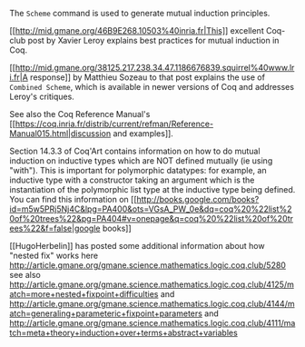 The `Scheme` command is used to generate mutual induction principles.

[[http://mid.gmane.org/46B9E268.10503%40inria.fr|This]] excellent Coq-club post by Xavier Leroy explains best practices for mutual induction in Coq.

[[http://mid.gmane.org/38125.217.238.34.47.1186676839.squirrel%40www.lri.fr|A response]] by Matthieu Sozeau to that post explains the use of `Combined Scheme`, which is available in newer versions of Coq and addresses Leroy's critiques.

See also the Coq Reference Manual's [[https://coq.inria.fr/distrib/current/refman/Reference-Manual015.html|discussion and examples]].

Section 14.3.3 of Coq'Art contains information on how to do mutual induction on inductive types which are NOT defined mutually (ie using "with").  This is important for polymorphic datatypes: for example, an inductive type with a constructor taking an argument which is the instantiation of the polymorphic list type at the inductive type being defined.  You can find this information on [[http://books.google.com/books?id=m5w5PRj5Nj4C&lpg=PA400&ots=VGsA_PW_0e&dq=coq%20%22list%20of%20trees%22&pg=PA404#v=onepage&q=coq%20%22list%20of%20trees%22&f=false|google books]]

[[HugoHerbelin]] has posted some additional information about how "nested fix" works here http://article.gmane.org/gmane.science.mathematics.logic.coq.club/5280 see also http://article.gmane.org/gmane.science.mathematics.logic.coq.club/4125/match=more+nested+fixpoint+difficulties and http://article.gmane.org/gmane.science.mathematics.logic.coq.club/4144/match=generaling+parameteric+fixpoint+parameters and http://article.gmane.org/gmane.science.mathematics.logic.coq.club/4111/match=meta+theory+induction+over+terms+abstract+variables
